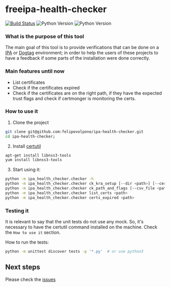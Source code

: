 # freeipa-health-checker

[![Build Status](https://travis-ci.org/felipevolpone/freeipa-health-checker.svg?branch=master)](https://travis-ci.org/felipevolpone/freeipa-health-checker)
![Python Version](https://img.shields.io/badge/python-2.7-green.svg)
![Python Version](https://img.shields.io/badge/python-3.5-green.svg)

### What is the purpose of this tool
The main goal of this tool is to provide verifications that can be done on a [IPA](http://freeipa.org) or [Dogtag](http://pki.fedoraproject.org) environment; in order to help the users of these projects to have a feedback if some parts of the installation were done correctly.

### Main features until now
* List certificates
* Check if the certificates expired
* Check if the certificates are on the right path, if they have the expected
trust flags and check if certmonger is monitoring the certs.

### How to use it
1. Clone the project
```bash
git clone git@github.com:felipevolpone/ipa-health-checker.git
cd ipa-health-checker;
```

2. Install [certutil](https://fedoraproject.org/wiki/NSS_Tools_:_certutil)
```bash
apt-get install libnss3-tools
yum install libnss3-tools
```

3. Start using it:
```bash
python -m ipa_health_checker.checker -h
python -m ipa_health_checker.checker ck_kra_setup [--dir <path>] [--cert <path>]
python -m ipa_health_checker.checker ck_path_and_flags [--csv_file <path>]
python -m ipa_health_checker.checker list_certs <path>
python -m ipa_health_checker.checker certs_expired <path>
```

### Testing it
It is relevant to say that the unit tests do not use any mock. So, it's
necessary to have the certutil command installed on the machine. Check the
`How to use it` section.

How to run the tests:
```bash
python -m unittest discover tests -p '*.py'  # or use python3
```

## Next steps
Please check the [issues](https://github.com/felipevolpone/freeipa-health-checker/issues)
